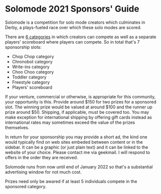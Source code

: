 # Solomode 2021 Sponsors' Guide
Solomode is a competition for solo mode creators which culminates in Derby, a plays-fueled race over which these solo modes are scored.

There are [6 categories](./categories.md) in which creators can compete as well as a separate players' scoreboard where players can compete.  So in total that's 7 sponsorship slots:
* Chop Chop category
* Chronobot category
* Write-ins category
* Choo Choo category
* Toddler category
* Freestyle category
* Players' scoreboard

If your venture, commercial or otherwise, is appropriate for this community, your opportunity is this.  Provide around $150 for two prizes for a sponsored slot.  The winning prize would be valued at around $100 and the runner up prize around $50.  Shipping, if applicable, must be covered too.  You may make exception for international shipping by offering gift cards instead as international rates may sometimes exceed the value of the prizes themselves.

In return for your sponsorship you may provide a short ad, the kind one would typically find on web sites embeded between content or in the sidebar.  It can be a graphic (or just plain text) and it can be linked to the website of your choice.  Please contact me via geekmail.  I will respond to offers in the order they are received.

Solomode runs from now until end of January 2022 so that's a substantial advertising window for not much cost.

Prizes need only be awared if at least 5 individuals compete in the sponsored category.
